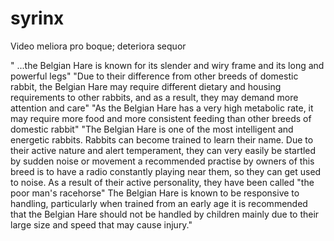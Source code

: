 # syrinx
Video meliora pro boque; deteriora sequor

" ...the Belgian Hare is known for its slender and wiry frame and its long and powerful legs"
"Due to their difference from other breeds of domestic rabbit, the Belgian Hare may require different dietary and housing requirements to other rabbits, and as a result, they may demand more attention and care"
"As the Belgian Hare has a very high metabolic rate, it may require more food and more consistent feeding than other breeds of domestic rabbit"
"The Belgian Hare is one of the most intelligent and energetic rabbits. 
Rabbits can become trained to learn their name. 
Due to their active nature and alert temperament, they can very easily be startled by sudden noise or movement
a recommended practise by owners of this breed is to have a radio constantly playing near them, so they can get used to noise. 
As a result of their active personality, they have been called "the poor man's racehorse"
The Belgian Hare is known to be responsive to handling, particularly when trained from an early age
it is recommended that the Belgian Hare should not be handled by children mainly due to their large size and speed that may cause injury."
